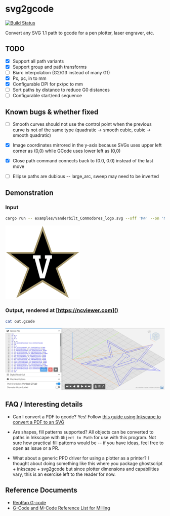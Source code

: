 # svg2gcode

[![Build Status](https://travis-ci.com/sameer/svg2gcode.svg?branch=master)](https://travis-ci.com/sameer/svg2gcode)

Convert any SVG 1.1 path to gcode for a pen plotter, laser engraver, etc.

## TODO
- [x] Support all path variants
- [x] Support group and path transforms
- [ ] Biarc interpolation (G2/G3 instead of many G1)
- [x] Px, pc, in to mm
- [x] Configurable DPI for px/pc to mm
- [ ] Sort paths by distance to reduce G0 distances
- [ ] Configurable start/end sequence

## Known bugs & whether fixed
- [ ] Smooth curves should not use the control point when the previous curve is not of the same type (quadratic -> smooth cubic, cubic -> smooth quadratic)
- [x] Image coordinates mirrored in the y-axis because SVGs uses upper left corner as (0,0) while GCode uses lower left as (0,0)
- [x] Close path command connects back to (0.0, 0.0) instead of the last move
- [ ] Ellipse paths are dubious -- large_arc, sweep may need to be inverted


## Demonstration

### Input

```bash
cargo run -- examples/Vanderbilt_Commodores_logo.svg --off 'M4' --on 'M5' -o out.gcode
```

![Vanderbilt Commodores Logo](examples/Vanderbilt_Commodores_logo.svg)

### Output, rendered at [https://ncviewer.com]()

```bash
cat out.gcode
```

![Vanderbilt Commodores Logo Gcode](examples/Vanderbilt_Commodores_logo_gcode.png)

## FAQ / Interesting details

* Can I convert a PDF to gcode? Yes! Follow [this guide using Inkscape to convert a PDF to an SVG](https://en.wikipedia.org/wiki/Wikipedia:Graphics_Lab/Resources/PDF_conversion_to_SVG#Conversion_with_Inkscape)

* Are shapes, fill patterns supported? All objects can be converted to paths in Inkscape with `Object to Path` for use with this program. Not sure how practical fill patterns would be -- if you have ideas, feel free to open as issue or a PR.

* What about a generic PPD driver for using a plotter as a printer? I thought about doing something like this where you package ghostscript + inkscape + svg2gcode but since plotter dimensions and capabilities vary, this is an exercise left to the reader for now.

## Reference Documents

* [RepRap G-code](https://reprap.org/wiki/G-code)
* [G-Code and M-Code Reference List for Milling](https://www.cnccookbook.com/g-code-m-code-reference-list-cnc-mills/)
